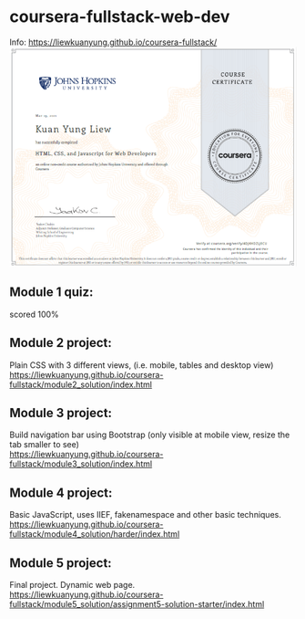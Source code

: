 # coursera-fullstack-web-dev
Info: https://liewkuanyung.github.io/coursera-fullstack/
<br>
![alt text](https://github.com/LiewKuanYung/coursera-fullstack/blob/gh-pages/CourseraWebDevCert.png "Certifcate")

## Module 1 quiz:
scored 100%

## Module 2 project: 
Plain CSS with 3 different views, (i.e. mobile, tables and desktop view)
<br>
https://liewkuanyung.github.io/coursera-fullstack/module2_solution/index.html

## Module 3 project:
Build navigation bar using Bootstrap (only visible at mobile view, resize the tab smaller to see)
<br>
https://liewkuanyung.github.io/coursera-fullstack/module3_solution/index.html

## Module 4 project:
Basic JavaScript, uses IIEF, fakenamespace and other basic techniques.
<br>
https://liewkuanyung.github.io/coursera-fullstack/module4_solution/harder/index.html

## Module 5 project:
Final project. Dynamic web page.
<br>
https://liewkuanyung.github.io/coursera-fullstack/module5_solution/assignment5-solution-starter/index.html
